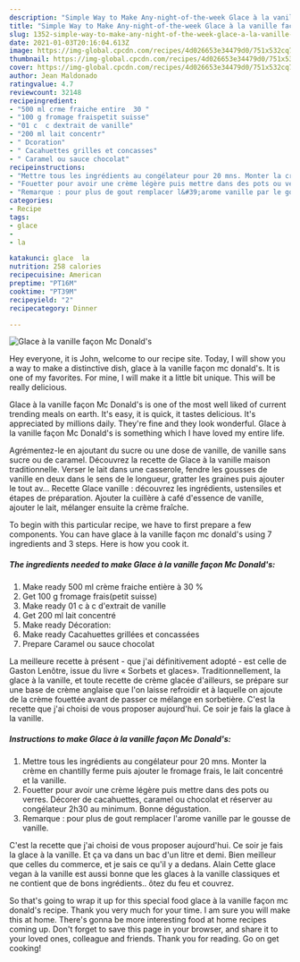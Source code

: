 ```yaml
---
description: "Simple Way to Make Any-night-of-the-week Glace à la vanille façon Mc Donald&amp;#39;s"
title: "Simple Way to Make Any-night-of-the-week Glace à la vanille façon Mc Donald&amp;#39;s"
slug: 1352-simple-way-to-make-any-night-of-the-week-glace-a-la-vanille-facon-mc-donald-and-39-s
date: 2021-01-03T20:16:04.613Z
image: https://img-global.cpcdn.com/recipes/4d026653e34479d0/751x532cq70/glace-a-la-vanille-facon-mc-donalds-photo-principale-de-la-recette.jpg
thumbnail: https://img-global.cpcdn.com/recipes/4d026653e34479d0/751x532cq70/glace-a-la-vanille-facon-mc-donalds-photo-principale-de-la-recette.jpg
cover: https://img-global.cpcdn.com/recipes/4d026653e34479d0/751x532cq70/glace-a-la-vanille-facon-mc-donalds-photo-principale-de-la-recette.jpg
author: Jean Maldonado
ratingvalue: 4.7
reviewcount: 32148
recipeingredient:
- "500 ml crme fraiche entire  30 "
- "100 g fromage fraispetit suisse"
- "01 c  c dextrait de vanille"
- "200 ml lait concentr"
- " Dcoration"
- " Cacahuettes grilles et concasses"
- " Caramel ou sauce chocolat"
recipeinstructions:
- "Mettre tous les ingrédients au congélateur pour 20 mns. Monter la crème en chantilly ferme puis ajouter le fromage frais, le lait concentré et la vanille."
- "Fouetter pour avoir une crème légère puis mettre dans des pots ou verres. Décorer de cacahuettes, caramel ou chocolat et réserver au congélateur 2h30 au minimum. Bonne dégustation."
- "Remarque : pour plus de gout remplacer l&#39;arome vanille par le gousse de vanille."
categories:
- Recipe
tags:
- glace
- 
- la

katakunci: glace  la 
nutrition: 258 calories
recipecuisine: American
preptime: "PT16M"
cooktime: "PT39M"
recipeyield: "2"
recipecategory: Dinner

---
```



![Glace à la vanille façon Mc Donald&#39;s](https://img-global.cpcdn.com/recipes/4d026653e34479d0/751x532cq70/glace-a-la-vanille-facon-mc-donalds-photo-principale-de-la-recette.jpg)

Hey everyone, it is John, welcome to our recipe site. Today, I will show you a way to make a distinctive dish, glace à la vanille façon mc donald&#39;s. It is one of my favorites. For mine, I will make it a little bit unique. This will be really delicious.

Glace à la vanille façon Mc Donald&#39;s is one of the most well liked of current trending meals on earth. It's easy, it is quick, it tastes delicious. It's appreciated by millions daily. They're fine and they look wonderful. Glace à la vanille façon Mc Donald&#39;s is something which I have loved my entire life.

Agrémentez-le en ajoutant du sucre ou une dose de vanille, de vanille sans sucre ou de caramel. Découvrez la recette de Glace à la vanille maison traditionnelle. Verser le lait dans une casserole, fendre les gousses de vanille en deux dans le sens de le longueur, gratter les graines puis ajouter le tout av… Recette Glace vanille : découvrez les ingrédients, ustensiles et étapes de préparation. Ajouter la cuillère à café d&#39;essence de vanille, ajouter le lait, mélanger ensuite la crème fraîche.


To begin with this particular recipe, we have to first prepare a few components. You can have glace à la vanille façon mc donald&#39;s using 7 ingredients and 3 steps. Here is how you cook it.

<!--inarticleads1-->

##### The ingredients needed to make Glace à la vanille façon Mc Donald&#39;s:

1. Make ready 500 ml crème fraiche entière à 30 %
1. Get 100 g fromage frais(petit suisse)
1. Make ready 01 c à c d&#39;extrait de vanille
1. Get 200 ml lait concentré
1. Make ready  Décoration:
1. Make ready  Cacahuettes grillées et concassées
1. Prepare  Caramel ou sauce chocolat


La meilleure recette à présent - que j&#39;ai définitivement adopté - est celle de Gaston Lenôtre, issue du livre « Sorbets et glaces». Traditionnellement, la glace à la vanille, et toute recette de crème glacée d&#39;ailleurs, se prépare sur une base de crème anglaise que l&#39;on laisse refroidir et à laquelle on ajoute de la crème fouettée avant de passer ce mélange en sorbetière. C&#39;est la recette que j&#39;ai choisi de vous proposer aujourd&#39;hui. Ce soir je fais la glace à la vanille. 

<!--inarticleads2-->

##### Instructions to make Glace à la vanille façon Mc Donald&#39;s:

1. Mettre tous les ingrédients au congélateur pour 20 mns. Monter la crème en chantilly ferme puis ajouter le fromage frais, le lait concentré et la vanille.
1. Fouetter pour avoir une crème légère puis mettre dans des pots ou verres. Décorer de cacahuettes, caramel ou chocolat et réserver au congélateur 2h30 au minimum. Bonne dégustation.
1. Remarque : pour plus de gout remplacer l&#39;arome vanille par le gousse de vanille.


C&#39;est la recette que j&#39;ai choisi de vous proposer aujourd&#39;hui. Ce soir je fais la glace à la vanille. Et ça va dans un bac d&#39;un litre et demi. Bien meilleur que celles du commerce, et je sais ce qu&#39;il y a dedans. Alain Cette glace vegan à la vanille est aussi bonne que les glaces à la vanille classiques et ne contient que de bons ingrédients.. ôtez du feu et couvrez. 

So that's going to wrap it up for this special food glace à la vanille façon mc donald&#39;s recipe. Thank you very much for your time. I am sure you will make this at home. There's gonna be more interesting food at home recipes coming up. Don't forget to save this page in your browser, and share it to your loved ones, colleague and friends. Thank you for reading. Go on get cooking!
